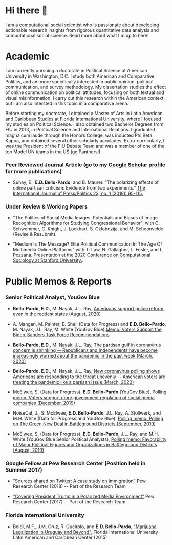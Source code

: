 # Hi there 👋


I am a computational social scientist who is passionate about developing actionable research insights from rigorous quantitative data analysis and computational social science. Read more about what I'm up to here!


# Academic 
I am currently pursuing a doctorate in Political Science at American University in Washington, D.C. I study both American and Comparative Politics, and am more specifically interested in public opinion, political communication, and survey methodology. My dissertation studies the effect of online communication on political attitudes, focusing on both textual and visual misinformation. I carry out this research within the American context, but I am also intersted in this topic in a comparative arena. 

Before starting my doctorate, I obtained a Master of Arts in Latin American and Caribbean Studies at Florida International University, where I focused my studies on Political Science. I also obtained two Bachelor Degrees from FIU in 2013, in Political Science and International Relations. I graduated magna cum laude through the Honors College, was inducted Phi Beta Kappa, and obtained several other scholarly accolades. Extra-curricularly, I was the President of the FIU Debate Team and was a member of one of the top Model UN teams in the US (go Panthers!)

### Peer Reviewed Journal Article (go to my [Google Scholar profile](https://scholar.google.com/citations?user=zmjKwAoAAAAJ&hl=en&oi=ao) for more publications)

* Suhay, E., **E.D. Bello-Pardo**, and B. Maurer. "The polarizing effects of online partisan criticism: Evidence from two experiments." [The International Journal of Press/Politics 23, no. 1 (2018): 95-115.](http://journals.sagepub.com/doi/abs/10.1177/1940161217740697)

### Under Review & Working Papers

* "The Politics of Social Media Images: Potentials and Biases of Image Recognition Algorithms for Studying Congressional Behavior", with C. Schwemmer, C. Knight, J. Lockhart, S. Oklobdzija, and M. Schoonvelde (Revise & Resubmit).

* "Medium Is The Message? Elite Political Communication In The Age Of Multimedia Online Platforms" with T. Law, N. Gallagher, L. Fesler, and I. Pozzana. [Presentation at the 2020 Conference on Computational Sociology at Stanford University.](https://stanford.app.box.com/s/prhxixwxt8yg0d3j5x4gw9b970nam73a).

# Public Memos & Reports

### Senior Political Analyst, YouGov Blue

* **Bello-Pardo, E.D.**, M. Nayak, J.L. Ray, [Americans support police reform, even in the reddest states (August, 2020)](https://medium.com/@YouGovBlue/americans-support-police-reform-even-in-the-reddest-states-455b6c794e54)

* A. Mangan, M. Painter, E. Shell (Data for Progress) and **E.D. Bello-Pardo**, M. Nayak, J.L. Ray, M. White (YouGov Blue),[Memo: Voters Support the Biden-Sanders Task Force Recommendations](https://filesforprogress.org/memos/Biden-Sanders-Unity-Task-Force.pdf)

* **Bello-Pardo, E.D.**, M. Nayak, J.L. Ray, [The partisan gulf in coronavirus concern is shrinking -- Republicans and Independents have become increasingly worried about the pandemic in the past week (March, 2020)](https://medium.com/@YouGovBlue/the-partisan-gulf-in-coronavirus-concern-is-shrinking-d49d3e27cf7a)

* **Bello-Pardo, E.D.**, M. Nayak, J.L. Ray, [New coronavirus polling shows Americans are responding to the threat unevenly -- American voters are treating the pandemic like a partisan issue (March, 2020)](https://medium.com/@YouGovBlue/new-coronavirus-polling-shows-americans-are-responding-to-the-threat-unevenly-641026301516)

* McElwee, S. (Data for Progress), **E.D. Bello-Pardo** (YouGov Blue), [Polling memo: Voters support more government regulation of social media companies (December, 2019)](https://www.dataforprogress.org/memos/voters-support-more-regulation-of-social-media-companies)

* NoiseCat, J., S. McElwee, **E.D. Bello-Pardo**, J.L. Ray, A. Stollwerk, and M.H. White (Data for Progress and YouGov Blue), [Polling memo: Polling on The Green New Deal in Battleground Districts (September, 2019)](http://filesforprogress.org/memos/gnd-battleground.pdf)

* McElwee, S. (Data for Progress), **E.D. Bello-Pardo**, J.L. Ray, and M.H. White (YouGov Blue Senior Political Analysts), [Polling memo: Favorability of Major Political Figures and Organizations in Battleground Districts (August, 2019)](http://filesforprogress.org/memos/battleground_favorability_8_22.pdf)

### Google Fellow at Pew Research Center (Position held in Summer 2017)

* ["Sources shared on Twitter: A case study on Immigration"](http://www.journalism.org/2018/01/29/sources-shared-on-twitter-a-case-study-on-immigration/) Pew Research Center (2018) -- Part of the Research Team

* ["Covering President Trump in a Polarized Media Environment"](http://www.journalism.org/2017/10/02/covering-president-trump-in-a-polarized-media-environment/) Pew Research Center (2017) -- Part of the Research Team

### Florida International University

* Boidi, M.F., J.M. Cruz, R. Queirolo, and **E.D.  Bello-Pardo**, ["Marijuana Legalization in Uruguay and Beyond"](https://lacc.fiu.edu/events/2015/marijuana-legalization-in-uruguay-and-beyond/14561_sipa_marijuana-research_report2-1.pdf), Florida International University Latin American and Caribbean Center (2015)


